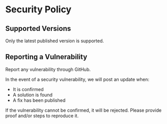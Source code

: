 # Security Policy

## Supported Versions

Only the latest published version is supported.

## Reporting a Vulnerability

Report any vulnerability through GitHub.

In the event of a security vulnerability, we will post an update when:

- It is confirmed
- A solution is found
- A fix has been published

If the vulnerability cannot be confirmed, it will be rejected. Please provide proof and/or steps to reproduce it.
